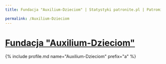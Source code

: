 ```yaml
---
title: Fundacja "Auxilium-Dzieciom" | Statystyki patronite.pl | Patromierz

permalink: /Auxilium-Dzieciom
---
```


# [Fundacja "Auxilium-Dzieciom"](https://patronite.pl/Auxilium-Dzieciom)

{% include profile.md name="Auxilium-Dzieciom" prefix="a" %}
